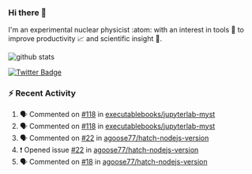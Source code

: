 ### Hi there 👋 

I'm an experimental nuclear physicist :atom: with an interest in tools :wrench: to improve productivity :chart_with_upwards_trend: and scientific insight :telescope:.

![github stats](https://github-readme-stats.vercel.app/api?username=agoose77&show_icons=true&hide_rank=true&hide_title=true&bg_color=30,e76445,904e95&text_color=efe3ec&icon_color=efe3ec)
<!--
**agoose77/agoose77** is a ✨ _special_ ✨ repository because its `README.md` (this file) appears on your GitHub profile.

Here are some ideas to get you started:

- 🔭 I’m currently working on ...
- 🌱 I’m currently learning ...
- 👯 I’m looking to collaborate on ...
- 🤔 I’m looking for help with ...
- 💬 Ask me about ...
- 📫 How to reach me: ...
- 😄 Pronouns: ...
- ⚡ Fun fact: ...
-->

[![Twitter Badge](https://img.shields.io/twitter/follow/agoose77?style=flat-square&logo=Twitter&logoColor=white&color=cornflowerblue)](https://twitter.com/agoose77)

### :zap: Recent Activity

<!--START_SECTION:activity-->
1. 🗣 Commented on [#118](https://github.com/executablebooks/jupyterlab-myst/pull/118#issuecomment-1707916483) in [executablebooks/jupyterlab-myst](https://github.com/executablebooks/jupyterlab-myst)
2. 🗣 Commented on [#118](https://github.com/executablebooks/jupyterlab-myst/pull/118#issuecomment-1707876645) in [executablebooks/jupyterlab-myst](https://github.com/executablebooks/jupyterlab-myst)
3. 🗣 Commented on [#22](https://github.com/agoose77/hatch-nodejs-version/issues/22#issuecomment-1707865705) in [agoose77/hatch-nodejs-version](https://github.com/agoose77/hatch-nodejs-version)
4. ❗ Opened issue [#22](https://github.com/agoose77/hatch-nodejs-version/issues/22) in [agoose77/hatch-nodejs-version](https://github.com/agoose77/hatch-nodejs-version)
5. 🗣 Commented on [#18](https://github.com/agoose77/hatch-nodejs-version/pull/18#issuecomment-1707295356) in [agoose77/hatch-nodejs-version](https://github.com/agoose77/hatch-nodejs-version)
<!--END_SECTION:activity-->
